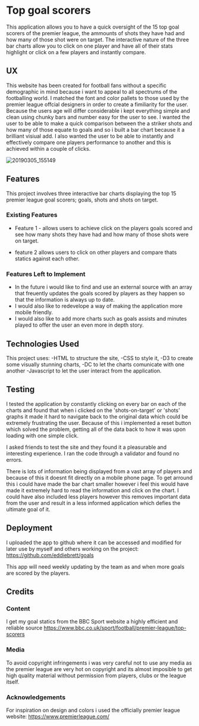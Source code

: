 # Top goal scorers

This application allows you to have a quick oversight of the 15 top goal scorers of the premier league, the ammounts of shots they have had and how many of those shot were on target. The interactive nature of the three bar charts allow you to click on one player and have all of their stats highlight or click on a few players and instantly compare.

 
## UX

This website has been created for football fans without a specific demographic in mind because i want to appeal to all spectrums of the footballing world. I matched the font and color pallets to those used by the premier league offcial designers in order to create a fimiliarity for the user. Because the users age will differ considerable i kept everything simple and clean using chunky bars and number easy for the user to see. I wanted the user to be able to make a quick comparison between the a striker shots and how many of those equate to goals and so i built a bar chart because it a brilliant visiual add. I also wanted the user to be able to instantly and effectively compare one players performance to another and this is achieved within a couple of clicks.

![20190305_155149](https://user-images.githubusercontent.com/40600676/53820996-cff91d80-3f64-11e9-99d2-47d6b4241a8b.jpg)

## Features
This project involves three interactive bar charts displaying the top 15 premier league goal scorers; goals, shots and shots on target.
 
### Existing Features
- Feature 1 - allows users to achieve click on the players goals scored and see how many shots they have had and how many of those shots were on target.

- feature 2 allows users to click on other players and compare thats statics against each other. 

### Features Left to Implement
- In the future i would like to find and use an external source with an array that freuently updates the goals scored by players as they happen so that the information is always up to date.
- I would also like to redevelope a way of making the application more mobile friendly.
- I would also like to add more charts such as goals assists and minutes played to offer the user an even more in depth story.
## Technologies Used

This project uses:
-HTML to structure the site, 
-CSS to style it, 
-D3 to create some visually stunning charts, 
-DC to let the charts comunicate with one another 
-Javascript to let the user interact from the application. 


## Testing

I tested the application by constantly clicking on every bar on each of the charts and found that when i clicked on the 'shots-on-target' or 'shots' graphs it made it hard to navigate back to the original data which could be extremely frustrating the user. Because of this i implemented a reset button which solved the problem, getting all of the data back to how it was upon loading with one simple click.

I asked friends to test the site and they found it a pleasurable and interesting experience. I ran the code through a validator and found no errors.

There is lots of information being displayed from a vast array of players and because of this it doesnt fit directly on a mobile phone page. To get arround this i could have made the bar chart smaller however i feel this would have made it extremely hard to read the information and click on the chart. I could have also included less players however this removes important data from the user and result in a less informed application which defies the ultimate goal of it. 




## Deployment

I uploaded the app to github where it can be accessed and modified for later use by myself and others working on the project:
https://github.com/eddiebrett/goals

This app will need weekly updating by the team as and when more goals are scored by the players.


## Credits

### Content
I get my goal statics from the BBC Sport website a highly efficient and reliable source https://www.bbc.co.uk/sport/football/premier-league/top-scorers

### Media
To avoid copyright infringements i was very careful not to use any media as the premier league are very hot on copyright and its almost imposible to get high quality material without permission from players, clubs or the league itself. 
### Acknowledgements
For inspiration on design and colors i used the officially premier league website:
https://www.premierleague.com/
